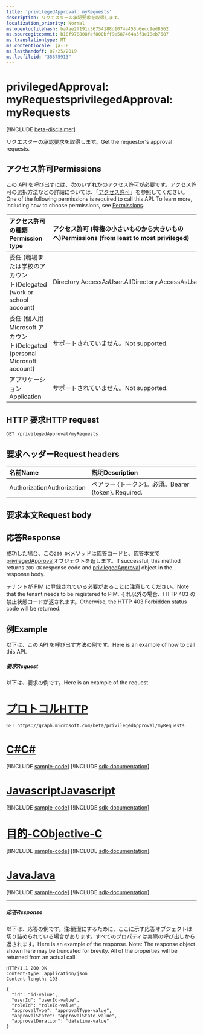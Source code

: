 ```yaml
---
title: 'privilegedApproval: myRequests'
description: リクエスターの承認要求を取得します。
localization_priority: Normal
ms.openlocfilehash: ba7ae2f191c36754188d1074a455b6ecc9ed8562
ms.sourcegitcommit: b18f978808fef800bff9e587464a5f3e18eb7687
ms.translationtype: MT
ms.contentlocale: ja-JP
ms.lasthandoff: 07/25/2019
ms.locfileid: "35875913"
---
```

# <a name="privilegedapproval-myrequests"></a><span data-ttu-id="0ed93-103">privilegedApproval: myRequests</span><span class="sxs-lookup"><span data-stu-id="0ed93-103">privilegedApproval: myRequests</span></span>

[!INCLUDE [beta-disclaimer](../../includes/beta-disclaimer.md)]

<span data-ttu-id="0ed93-104">リクエスターの承認要求を取得します。</span><span class="sxs-lookup"><span data-stu-id="0ed93-104">Get the requestor's approval requests.</span></span>

## <a name="permissions"></a><span data-ttu-id="0ed93-105">アクセス許可</span><span class="sxs-lookup"><span data-stu-id="0ed93-105">Permissions</span></span>
<span data-ttu-id="0ed93-p101">この API を呼び出すには、次のいずれかのアクセス許可が必要です。アクセス許可の選択方法などの詳細については、「[アクセス許可](/graph/permissions-reference)」を参照してください。</span><span class="sxs-lookup"><span data-stu-id="0ed93-p101">One of the following permissions is required to call this API. To learn more, including how to choose permissions, see [Permissions](/graph/permissions-reference).</span></span>


|<span data-ttu-id="0ed93-108">アクセス許可の種類</span><span class="sxs-lookup"><span data-stu-id="0ed93-108">Permission type</span></span>      | <span data-ttu-id="0ed93-109">アクセス許可 (特権の小さいものから大きいものへ)</span><span class="sxs-lookup"><span data-stu-id="0ed93-109">Permissions (from least to most privileged)</span></span>              |
|:--------------------|:---------------------------------------------------------|
|<span data-ttu-id="0ed93-110">委任 (職場または学校のアカウント)</span><span class="sxs-lookup"><span data-stu-id="0ed93-110">Delegated (work or school account)</span></span> | <span data-ttu-id="0ed93-111">Directory.AccessAsUser.All</span><span class="sxs-lookup"><span data-stu-id="0ed93-111">Directory.AccessAsUser.All</span></span>    |
|<span data-ttu-id="0ed93-112">委任 (個人用 Microsoft アカウント)</span><span class="sxs-lookup"><span data-stu-id="0ed93-112">Delegated (personal Microsoft account)</span></span> | <span data-ttu-id="0ed93-113">サポートされていません。</span><span class="sxs-lookup"><span data-stu-id="0ed93-113">Not supported.</span></span>    |
|<span data-ttu-id="0ed93-114">アプリケーション</span><span class="sxs-lookup"><span data-stu-id="0ed93-114">Application</span></span> | <span data-ttu-id="0ed93-115">サポートされていません。</span><span class="sxs-lookup"><span data-stu-id="0ed93-115">Not supported.</span></span> |

## <a name="http-request"></a><span data-ttu-id="0ed93-116">HTTP 要求</span><span class="sxs-lookup"><span data-stu-id="0ed93-116">HTTP request</span></span>
<!-- { "blockType": "ignored" } -->
```http
GET /privilegedApproval/myRequests

```
## <a name="request-headers"></a><span data-ttu-id="0ed93-117">要求ヘッダー</span><span class="sxs-lookup"><span data-stu-id="0ed93-117">Request headers</span></span>
| <span data-ttu-id="0ed93-118">名前</span><span class="sxs-lookup"><span data-stu-id="0ed93-118">Name</span></span>       | <span data-ttu-id="0ed93-119">説明</span><span class="sxs-lookup"><span data-stu-id="0ed93-119">Description</span></span>|
|:---------------|:----------|
| <span data-ttu-id="0ed93-120">Authorization</span><span class="sxs-lookup"><span data-stu-id="0ed93-120">Authorization</span></span>  | <span data-ttu-id="0ed93-p102">ベアラー {トークン}。必須。</span><span class="sxs-lookup"><span data-stu-id="0ed93-p102">Bearer {token}. Required.</span></span> |

## <a name="request-body"></a><span data-ttu-id="0ed93-123">要求本文</span><span class="sxs-lookup"><span data-stu-id="0ed93-123">Request body</span></span>

## <a name="response"></a><span data-ttu-id="0ed93-124">応答</span><span class="sxs-lookup"><span data-stu-id="0ed93-124">Response</span></span>

<span data-ttu-id="0ed93-125">成功した場合、この`200 OK`メソッドは応答コードと、応答本文で[privilegedApproval](../resources/privilegedapproval.md)オブジェクトを返します。</span><span class="sxs-lookup"><span data-stu-id="0ed93-125">If successful, this method returns `200 OK` response code and [privilegedApproval](../resources/privilegedapproval.md) object in the response body.</span></span>

<span data-ttu-id="0ed93-126">テナントが PIM に登録されている必要があることに注意してください。</span><span class="sxs-lookup"><span data-stu-id="0ed93-126">Note that the tenant needs to be registered to PIM.</span></span> <span data-ttu-id="0ed93-127">それ以外の場合、HTTP 403 の禁止状態コードが返されます。</span><span class="sxs-lookup"><span data-stu-id="0ed93-127">Otherwise, the HTTP 403 Forbidden status code will be returned.</span></span>

## <a name="example"></a><span data-ttu-id="0ed93-128">例</span><span class="sxs-lookup"><span data-stu-id="0ed93-128">Example</span></span>
<span data-ttu-id="0ed93-129">以下は、この API を呼び出す方法の例です。</span><span class="sxs-lookup"><span data-stu-id="0ed93-129">Here is an example of how to call this API.</span></span>
##### <a name="request"></a><span data-ttu-id="0ed93-130">要求</span><span class="sxs-lookup"><span data-stu-id="0ed93-130">Request</span></span>
<span data-ttu-id="0ed93-131">以下は、要求の例です。</span><span class="sxs-lookup"><span data-stu-id="0ed93-131">Here is an example of the request.</span></span>

# <a name="httptabhttp"></a>[<span data-ttu-id="0ed93-132">プロトコル</span><span class="sxs-lookup"><span data-stu-id="0ed93-132">HTTP</span></span>](#tab/http)
<!-- {
  "blockType": "request",
  "name": "privilegedapproval_myrequests"
}-->
```http
GET https://graph.microsoft.com/beta/privilegedApproval/myRequests
```
# <a name="ctabcsharp"></a>[<span data-ttu-id="0ed93-133">C#</span><span class="sxs-lookup"><span data-stu-id="0ed93-133">C#</span></span>](#tab/csharp)
[!INCLUDE [sample-code](../includes/snippets/csharp/privilegedapproval-myrequests-csharp-snippets.md)]
[!INCLUDE [sdk-documentation](../includes/snippets/snippets-sdk-documentation-link.md)]

# <a name="javascripttabjavascript"></a>[<span data-ttu-id="0ed93-134">Javascript</span><span class="sxs-lookup"><span data-stu-id="0ed93-134">Javascript</span></span>](#tab/javascript)
[!INCLUDE [sample-code](../includes/snippets/javascript/privilegedapproval-myrequests-javascript-snippets.md)]
[!INCLUDE [sdk-documentation](../includes/snippets/snippets-sdk-documentation-link.md)]

# <a name="objective-ctabobjc"></a>[<span data-ttu-id="0ed93-135">目的-C</span><span class="sxs-lookup"><span data-stu-id="0ed93-135">Objective-C</span></span>](#tab/objc)
[!INCLUDE [sample-code](../includes/snippets/objc/privilegedapproval-myrequests-objc-snippets.md)]
[!INCLUDE [sdk-documentation](../includes/snippets/snippets-sdk-documentation-link.md)]

# <a name="javatabjava"></a>[<span data-ttu-id="0ed93-136">Java</span><span class="sxs-lookup"><span data-stu-id="0ed93-136">Java</span></span>](#tab/java)
[!INCLUDE [sample-code](../includes/snippets/java/privilegedapproval-myrequests-java-snippets.md)]
[!INCLUDE [sdk-documentation](../includes/snippets/snippets-sdk-documentation-link.md)]

---


##### <a name="response"></a><span data-ttu-id="0ed93-137">応答</span><span class="sxs-lookup"><span data-stu-id="0ed93-137">Response</span></span>
<span data-ttu-id="0ed93-p104">以下は、応答の例です。注:簡潔にするために、ここに示す応答オブジェクトは切り詰められている場合があります。すべてのプロパティは実際の呼び出しから返されます。</span><span class="sxs-lookup"><span data-stu-id="0ed93-p104">Here is an example of the response. Note: The response object shown here may be truncated for brevity. All of the properties will be returned from an actual call.</span></span>
<!-- {
  "blockType": "response",
  "truncated": true,
  "@odata.type": "microsoft.graph.privilegedApproval"
} -->
```http
HTTP/1.1 200 OK
Content-type: application/json
Content-length: 193

{
  "id": "id-value",
  "userId": "userId-value",
  "roleId": "roleId-value",
  "approvalType": "approvalType-value",
  "approvalState": "approvalState-value",
  "approvalDuration": "datetime-value"
}
```

<!-- uuid: 8fcb5dbc-d5aa-4681-8e31-b001d5168d79
2015-10-25 14:57:30 UTC -->
<!--
{
  "type": "#page.annotation",
  "description": "privilegedApproval: myRequests",
  "keywords": "",
  "section": "documentation",
  "tocPath": "",
  "suppressions": [
  ]
}
-->
